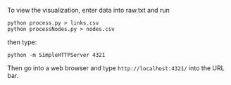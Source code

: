To view the visualization, enter data into raw.txt and run 

```
python process.py > links.csv
python processNodes.py > nodes.csv
```

then type:

```
python -m SimpleHTTPServer 4321
```

Then go into a web browser and type `http://localhost:4321/` into the URL bar.
